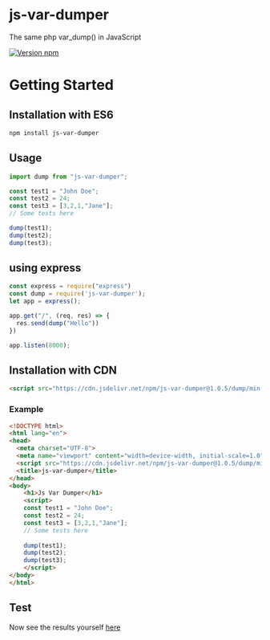 # js-var-dumper
The same php var_dump() in JavaScript

[![Version npm](https://img.shields.io/npm/v/js-var-dumper.svg)](https://www.npmjs.com/package/js-var-dumper)

# Getting Started

## Installation with ES6

```bash
npm install js-var-dumper
```

## Usage

```javascript
import dump from "js-var-dumper";
```

```javascript
const test1 = "John Doe";
const test2 = 24;
const test3 = [3,2,1,"Jane"];
// Some tests here

dump(test1);
dump(test2);
dump(test3);
```
## using express
```javascript
const express = require("express")
const dump = require('js-var-dumper');
let app = express();

app.get("/", (req, res) => {
  res.send(dump("Hello"))
})

app.listen(8000);
```
## Installation with CDN

```html
<script src="https://cdn.jsdelivr.net/npm/js-var-dumper@1.0.5/dump/min.dump.js"></script>
```

### Example 
```html
<!DOCTYPE html>
<html lang="en">
<head>
  <meta charset="UTF-8">
  <meta name="viewport" content="width=device-width, initial-scale=1.0">
  <script src="https://cdn.jsdelivr.net/npm/js-var-dumper@1.0.5/dump/min.dump.js"></script>
  <title>js-var-dumper</title>
</head>
<body>
	<h1>Js Var Dumper</h1>
	<script>
    const test1 = "John Doe";
    const test2 = 24;
    const test3 = [3,2,1,"Jane"];
    // Some tests here
    
    dump(test1);
    dump(test2);
    dump(test3);
	</script>
</body>
</html>
```

## Test
Now see the results yourself [here](https://abass-bencheik.github.io/js-var-dumper/)